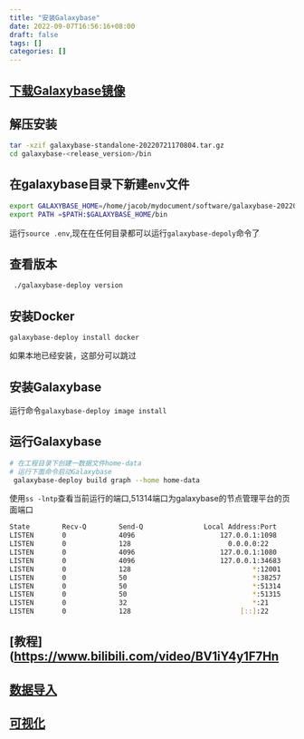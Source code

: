 ```yaml
---
title: "安装Galaxybase"
date: 2022-09-07T16:56:16+08:00
draft: false
tags: []
categories: []
---
```


## [下载Galaxybase镜像](https://www.galaxybase.com/download)

## 解压安装

```bash
tar -xzif galaxybase-standalone-20220721170804.tar.gz
cd galaxybase-<release_version>/bin
```

## 在galaxybase目录下新建`env`文件

```bash
export GALAXYBASE_HOME=/home/jacob/mydocument/software/galaxybase-20220721170804
export PATH =$PATH:$GALAXYBASE_HOME/bin
```
运行`source .env`,现在在任何目录都可以运行`galaxybase-depoly`命令了

## 查看版本

```bash
 ./galaxybase-deploy version
```

## 安装Docker

`galaxybase-deploy install docker`

如果本地已经安装，这部分可以跳过

## 安装Galaxybase 
运行命令`galaxybase-deploy image install`

## 运行Galaxybase

```bash
# 在工程目录下创建一数据文件home-data
# 运行下面命令启动Galaxybase
 galaxybase-deploy build graph --home home-data
```
使用`ss -lntp`查看当前运行的端口,51314端口为galaxybase的节点管理平台的页面端口

```bash
State        Recv-Q        Send-Q               Local Address:Port                Peer Address:Port       Process
LISTEN       0             4096                     127.0.0.1:1098                     0.0.0.0:*
LISTEN       0             128                        0.0.0.0:22                       0.0.0.0:*
LISTEN       0             4096                     127.0.0.1:1080                     0.0.0.0:*
LISTEN       0             4096                     127.0.0.1:34683                    0.0.0.0:*
LISTEN       0             128                              *:12001                          *:*
LISTEN       0             50                               *:38257                          *:*
LISTEN       0             50                               *:51314                          *:*
LISTEN       0             50                               *:51315                          *:*
LISTEN       0             32                               *:21                             *:*
LISTEN       0             128                           [::]:22                          [::]:*

```

## [教程](https://www.bilibili.com/video/BV1iY4y1F7Hn
## [数据导入](https://github.com/galaxybase/graph-database-benchmark)
## [可视化](https://github.com/galaxybase/GalaxyVis)